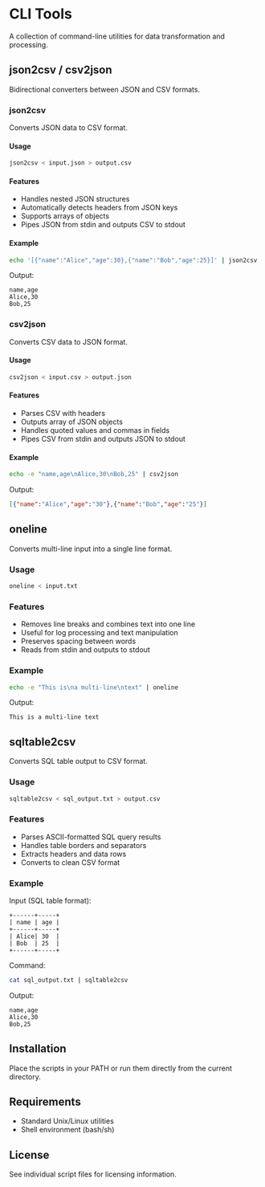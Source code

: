 # CLI Tools

A collection of command-line utilities for data transformation and processing.

## json2csv / csv2json

Bidirectional converters between JSON and CSV formats.

### json2csv

Converts JSON data to CSV format.

#### Usage
```bash
json2csv < input.json > output.csv
```

#### Features
- Handles nested JSON structures
- Automatically detects headers from JSON keys
- Supports arrays of objects
- Pipes JSON from stdin and outputs CSV to stdout

#### Example
```bash
echo '[{"name":"Alice","age":30},{"name":"Bob","age":25}]' | json2csv
```

Output:
```csv
name,age
Alice,30
Bob,25
```

### csv2json

Converts CSV data to JSON format.

#### Usage
```bash
csv2json < input.csv > output.json
```

#### Features
- Parses CSV with headers
- Outputs array of JSON objects
- Handles quoted values and commas in fields
- Pipes CSV from stdin and outputs JSON to stdout

#### Example
```bash
echo -e "name,age\nAlice,30\nBob,25" | csv2json
```

Output:
```json
[{"name":"Alice","age":"30"},{"name":"Bob","age":"25"}]
```

## oneline

Converts multi-line input into a single line format.

### Usage
```bash
oneline < input.txt
```

### Features
- Removes line breaks and combines text into one line
- Useful for log processing and text manipulation
- Preserves spacing between words
- Reads from stdin and outputs to stdout

### Example
```bash
echo -e "This is\na multi-line\ntext" | oneline
```

Output:
```text
This is a multi-line text
```

## sqltable2csv

Converts SQL table output to CSV format.

### Usage
```bash
sqltable2csv < sql_output.txt > output.csv
```

### Features
- Parses ASCII-formatted SQL query results
- Handles table borders and separators
- Extracts headers and data rows
- Converts to clean CSV format

### Example

Input (SQL table format):
```text
+------+-----+
| name | age |
+------+-----+
| Alice| 30  |
| Bob  | 25  |
+------+-----+
```

Command:
```bash
cat sql_output.txt | sqltable2csv
```

Output:
```csv
name,age
Alice,30
Bob,25
```

## Installation

Place the scripts in your PATH or run them directly from the current directory.

## Requirements

- Standard Unix/Linux utilities
- Shell environment (bash/sh)

## License

See individual script files for licensing information.